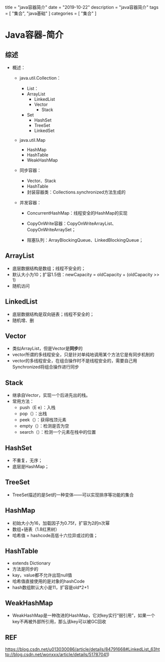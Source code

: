 title = "java容器简介"
date = "2019-10-22"
description = "java容器简介"
tags = [
    "集合",
    "java基础"
]
categories = [
    "集合"
]

# Java容器-简介

## 综述

- 概述：

  - java.util.Collection：

    - List：
    - ArrayList
      - LinkedList
      - Vector
        - Stack
    - Set
      - HashSet
      - TreeSet
      - LinkedSet
  
  - java.util.Map
  
    - HashMap
    - HashTable
    - WeakHashMap
  
  - 同步容器：
  
    - Vector、Stack
    - HashTable
    - 封装容器类：Collections.synchronized方法生成的
  
  - 并发容器：
  
    - ConcurrentHashMap：线程安全的HashMap的实现
  
    - CopyOnWrite容器：CopyOnWriteArrayList、CopyOnWriteArraySet；
  
    - 阻塞队列：ArrayBlockingQueue、LinkedBlockingQueue；
  
      

## ArrayList

- 底层数据结构是数组；线程不安全的；
- 默认大小为10；扩容1.5倍：newCapacity = oldCapacity + (oldCapacity >> 1)
- 随机访问

## LinkedList

- 底层数据结构是双向链表；线程不安全的；
- 随机增、删

## Vector

- 类似ArrayList，但是Vector是**同步**的
- vector所谓的多线程安全，只是针对单纯地调用某个方法它是有同步机制的
- vector的多线程安全，在组合操作时不是线程安全的，需要自己用Synchronized将组合操作进行同步

## Stack

- 继承自Vector，实现一个后进先出的栈。
- 常用方法：
  - push（E e）：入栈
  - pop（）：出栈
  - peek（）：获得栈顶元素
  - empty（）：检测是否为空
  - search（）：检测一个元素在栈中的位置

## HashSet

- 不重复，无序；
- 底层是HashMap；

## TreeSet

- TreeSet描述的是Set的一种变体——可以实现排序等功能的集合

## HashMap

- 初始大小为16，加载因子为0.75f，扩容为2的n次幂
- 数组+链表（1.8红黑树）
- 哈希值 =  hashcode高低十六位异或过的值；

## HashTable

- extends Dictionary
- 方法是同步的
- kay，value都不允许出现null值
- 哈希值直接使用的是对象的hashCode
- hash数组默认大小是11，扩容是old*2+1

## WeakHashMap

- WeakHashMap是一种改进的HashMap，它对key实行“弱引用”，如果一个key不再被外部所引用，那么该key可以被GC回收



## REF

https://blog.csdn.net/u013030086/article/details/84791668#LinkedList_63http://blog.csdn.net/wonxxx/article/details/51787041)



